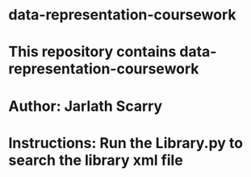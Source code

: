 # data-representation-coursework

# This repository contains data-representation-coursework

# Author: Jarlath Scarry

# Instructions: Run the Library.py to search the library xml file